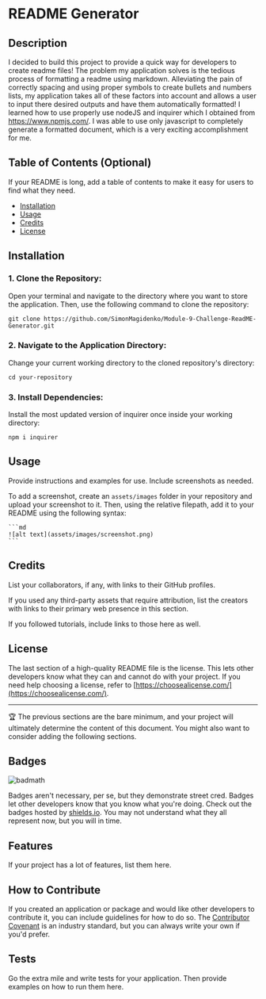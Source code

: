 # README Generator

## Description

I decided to build this project to provide a quick way for developers to create readme files! The problem my application solves is the tedious process of formatting a readme using markdown. Alleviating the pain of correctly spacing and using proper symbols to create bullets and numbers lists, my application takes all of these factors into account and allows a user to input there desired outputs and have them automatically formatted! I learned how to use properly use nodeJS and inquirer which I obtained from https://www.npmjs.com/. I was able to use only javascript to completely generate a formatted document, which is a very exciting accomplishment for me.

## Table of Contents (Optional)

If your README is long, add a table of contents to make it easy for users to find what they need.

- [Installation](#installation)
- [Usage](#usage)
- [Credits](#credits)
- [License](#license)

## Installation

### 1. Clone the Repository:

Open your terminal and navigate to the directory where you want to store the application. Then, use the following command to clone the repository:

`git clone https://github.com/SimonMagidenko/Module-9-Challenge-ReadME-Generator.git`

### 2. Navigate to the Application Directory:

Change your current working directory to the cloned repository's directory:

`cd your-repository`

### 3. Install Dependencies:

Install the most updated version of inquirer once inside your working directory:

`npm i inquirer`

## Usage

Provide instructions and examples for use. Include screenshots as needed.

To add a screenshot, create an `assets/images` folder in your repository and upload your screenshot to it. Then, using the relative filepath, add it to your README using the following syntax:

    ```md
    ![alt text](assets/images/screenshot.png)
    ```

## Credits

List your collaborators, if any, with links to their GitHub profiles.

If you used any third-party assets that require attribution, list the creators with links to their primary web presence in this section.

If you followed tutorials, include links to those here as well.

## License

The last section of a high-quality README file is the license. This lets other developers know what they can and cannot do with your project. If you need help choosing a license, refer to [https://choosealicense.com/](https://choosealicense.com/).

---

🏆 The previous sections are the bare minimum, and your project will ultimately determine the content of this document. You might also want to consider adding the following sections.

## Badges

![badmath](https://img.shields.io/github/languages/top/lernantino/badmath)

Badges aren't necessary, per se, but they demonstrate street cred. Badges let other developers know that you know what you're doing. Check out the badges hosted by [shields.io](https://shields.io/). You may not understand what they all represent now, but you will in time.

## Features

If your project has a lot of features, list them here.

## How to Contribute

If you created an application or package and would like other developers to contribute it, you can include guidelines for how to do so. The [Contributor Covenant](https://www.contributor-covenant.org/) is an industry standard, but you can always write your own if you'd prefer.

## Tests

Go the extra mile and write tests for your application. Then provide examples on how to run them here.

